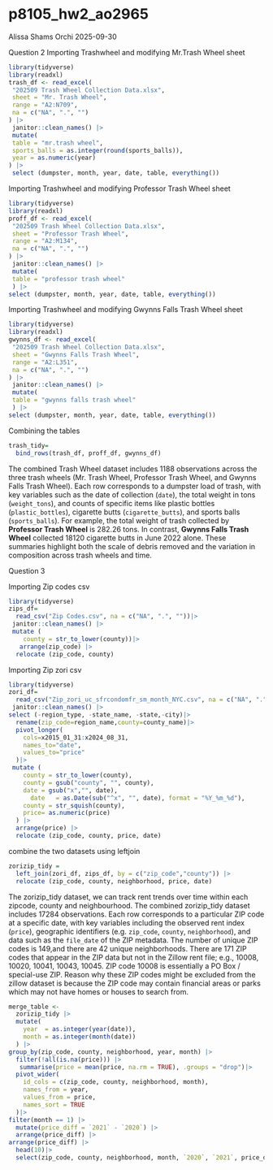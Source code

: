 p8105_hw2_ao2965
================
Alissa Shams Orchi
2025-09-30

Question 2 Importing Trashwheel and modifying Mr.Trash Wheel sheet

``` r
library(tidyverse)
library(readxl)
trash_df <- read_excel(
 "202509 Trash Wheel Collection Data.xlsx",
 sheet = "Mr. Trash Wheel",
 range = "A2:N709",
 na = c("NA", ".", "")
) |>
 janitor::clean_names() |>
 mutate(
 table = "mr.trash wheel", 
 sports_balls = as.integer(round(sports_balls)),
 year = as.numeric(year)
) |>
 select (dumpster, month, year, date, table, everything())
```

Importing Trashwheel and modifying Professor Trash Wheel sheet

``` r
library(tidyverse)
library(readxl)
proff_df <- read_excel(
 "202509 Trash Wheel Collection Data.xlsx",
 sheet = "Professor Trash Wheel",
 range = "A2:M134",
 na = c("NA", ".", "")
) |>
 janitor::clean_names() |>
 mutate(
 table = "professor trash wheel"
 ) |>
select (dumpster, month, year, date, table, everything())
```

Importing Trashwheel and modifying Gwynns Falls Trash Wheel sheet

``` r
library(tidyverse)
library(readxl)
gwynns_df <- read_excel(
 "202509 Trash Wheel Collection Data.xlsx",
 sheet = "Gwynns Falls Trash Wheel",
 range = "A2:L351",
 na = c("NA", ".", "")
) |>
 janitor::clean_names() |>
 mutate(
 table = "gwynns falls trash wheel"
 ) |>
select (dumpster, month, year, date, table, everything())
```

Combining the tables

``` r
trash_tidy=
  bind_rows(trash_df, proff_df, gwynns_df)
```

The combined Trash Wheel dataset includes 1188 observations across the
three trash wheels (Mr. Trash Wheel, Professor Trash Wheel, and Gwynns
Falls Trash Wheel). Each row corresponds to a dumpster load of trash,
with key variables such as the date of collection (`date`), the total
weight in tons (`weight_tons`), and counts of specific items like
plastic bottles (`plastic_bottles`), cigarette butts
(`cigarette_butts`), and sports balls (`sports_balls`). For example, the
total weight of trash collected by **Professor Trash Wheel** is 282.26
tons. In contrast, **Gwynns Falls Trash Wheel** collected 18120
cigarette butts in June 2022 alone. These summaries highlight both the
scale of debris removed and the variation in composition across trash
wheels and time.

Question 3

Importing Zip codes csv

``` r
library(tidyverse)
zips_df=
  read_csv("Zip Codes.csv", na = c("NA", ".", ""))|>
 janitor::clean_names() |>
 mutate (
    county = str_to_lower(county))|>
   arrange(zip_code) |>
  relocate (zip_code, county)
```

Importing Zip zori csv

``` r
library(tidyverse)
zori_df=
  read_csv("Zip_zori_uc_sfrcondomfr_sm_month_NYC.csv", na = c("NA", ".", ""))|>
 janitor::clean_names() |>
select (-region_type, -state_name, -state,-city)|>
  rename(zip_code=region_name,county=county_name)|>
  pivot_longer(
    cols=x2015_01_31:x2024_08_31,
    names_to="date",
    values_to="price"
  )|>
 mutate (
    county = str_to_lower(county),       
    county = gsub("county", "", county), 
    date = gsub("x","", date),
      date   = as.Date(sub("^x", "", date), format = "%Y_%m_%d"),
    county = str_squish(county),
    price= as.numeric(price)  
  ) |>
  arrange(price) |>
  relocate (zip_code, county, price, date)
```

combine the two datasets using leftjoin

``` r
zorizip_tidy = 
  left_join(zori_df, zips_df, by = c("zip_code","county")) |>
  relocate (zip_code, county, neighborhood, price, date)
```

The zorizip_tidy dataset, we can track rent trends over time within each
zipcode, county and neighbourhood. The combined zorizip_tidy dataset
includes 17284 observations. Each row corresponds to a particular ZIP
code at a specific date, with key variables including the observed rent
index (`price`), geographic identifiers (e.g. `zip_code`, `county`,
`neighborhood`), and data such as the `file_date` of the ZIP metadata.
The number of unique ZIP codes is 149,and there are 42 unique
neighborhoods. There are 171 ZIP codes that appear in the ZIP data but
not in the Zillow rent file; e.g., 10008, 10020, 10041, 10043, 10045.
ZIP code 10008 is essentially a PO Box / special-use ZIP. Reason why
these ZIP codes might be excluded from the zillow dataset is because the
ZIP code may contain financial areas or parks which may not have homes
or houses to search from.

``` r
merge_table <-
  zorizip_tidy |>
  mutate(
    year  = as.integer(year(date)),
    month = as.integer(month(date))
  ) |>
group_by(zip_code, county, neighborhood, year, month) |>
  filter(!all(is.na(price))) |>
   summarise(price = mean(price, na.rm = TRUE), .groups = "drop")|>
  pivot_wider(
    id_cols = c(zip_code, county, neighborhood, month),  
    names_from = year,                                      
    values_from = price,
    names_sort = TRUE
  )|>
filter(month == 1) |>
  mutate(price_diff = `2021` - `2020`) |>
  arrange(price_diff) |>           
arrange(price_diff) |> 
  head(10)|>
  select(zip_code, county, neighborhood, month, `2020`, `2021`, price_diff)
```
